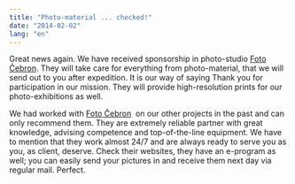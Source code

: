 ```yaml
---
title: "Photo-material ... checked!"
date: "2014-02-02"
lang: "en"
---
```


Great news again. We have received sponsorship in photo-studio [Foto Čebron](http://foto.si/ "Foto Čebron"). They will take care for everything from photo-material, that we will send out to you after expedition. It is our way of saying Thank you for participation in our mission. They will provide high-resolution prints for our photo-exhibitions as well.

We had worked with [Foto Čebron](http://foto.si "Foto Čebron")  on our other projects in the past and can only recommend them. They are extremely reliable partner with great knowledge, advising competence and top-of-the-line equipment. We have to mention that they work almost 24/7 and are always ready to serve you as you, as client, deserve. Check their websites, they have an e-program as well; you can easily send your pictures in and receive them next day via regular mail. Perfect.
